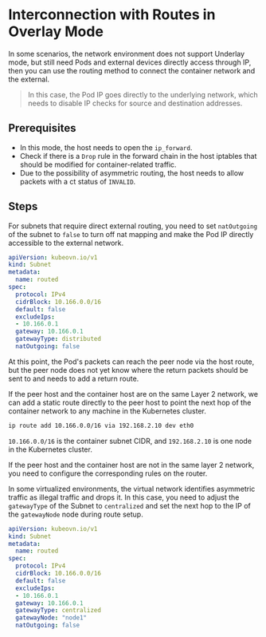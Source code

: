 # Interconnection with Routes in Overlay Mode

In some scenarios, the network environment does not support Underlay mode,
but still need Pods and external devices directly access through IP,
then you can use the routing method to connect the container network and the external.

> In this case, the Pod IP goes directly to the underlying network,
> which needs to disable IP checks for source and destination addresses.

## Prerequisites

- In this mode, the host needs to open the `ip_forward`.
- Check if there is a `Drop` rule in the forward chain in the host iptables that should be modified for container-related traffic.
- Due to the possibility of asymmetric routing, the host needs to allow packets with a ct status of `INVALID`.

## Steps

For subnets that require direct external routing, you need to set `natOutgoing` of the subnet to `false`
to turn off nat mapping and make the Pod IP directly accessible to the external network.

```yaml
apiVersion: kubeovn.io/v1
kind: Subnet
metadata:
  name: routed
spec:
  protocol: IPv4
  cidrBlock: 10.166.0.0/16
  default: false
  excludeIps:
  - 10.166.0.1
  gateway: 10.166.0.1
  gatewayType: distributed
  natOutgoing: false
```

At this point, the Pod's packets can reach the peer node via the host route,
but the peer node does not yet know where the return packets should be sent to and needs to add a return route.

If the peer host and the container host are on the same Layer 2 network,
we can add a static route directly to the peer host to point the next hop of the container network to any machine in the Kubernetes cluster.

```bash
ip route add 10.166.0.0/16 via 192.168.2.10 dev eth0
```

`10.166.0.0/16` is the container subnet CIDR, and `192.168.2.10` is one node in the Kubernetes cluster.

If the peer host and the container host are not in the same layer 2 network, you need to configure the corresponding rules on the router.

In some virtualized environments, the virtual network identifies asymmetric traffic as illegal traffic and drops it.
In this case, you need to adjust the `gatewayType` of the Subnet to `centralized` and set the next hop to the IP of the `gatewayNode` node during route setup.

```yaml
apiVersion: kubeovn.io/v1
kind: Subnet
metadata:
  name: routed
spec:
  protocol: IPv4
  cidrBlock: 10.166.0.0/16
  default: false
  excludeIps:
  - 10.166.0.1
  gateway: 10.166.0.1
  gatewayType: centralized
  gatewayNode: "node1"
  natOutgoing: false
```

